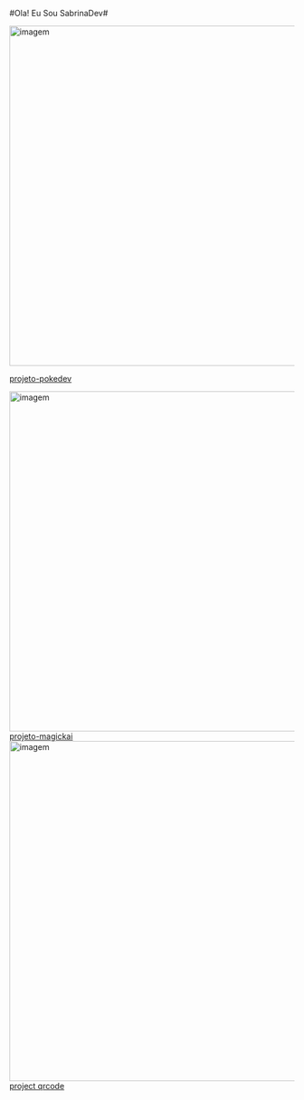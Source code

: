 #Ola! Eu Sou SabrinaDev#
<div><img width=600px; src="https://ik.imagekit.io/8xavbvrh7/imagem.jpg?updatedAt=1749517677738" alt="imagem">

<a href="https://sabrinaferreiradev.github.io/projetos-pessoais/projeto-pokedev" target="_blank" rel="noopener noreferrer">projeto-pokedev</a></div>

<div>
  <img width=600px; src="https://ik.imagekit.io/8xavbvrh7/imagemmagick.png?updatedAt=1749518133371" alt="imagem">
  <a href="https://sabrinaferreiradev.github.io/projetos-pessoais/projeto-magickai/" target="_blank" rel="noopener noreferrer">projeto-magickai</a>
</div>
<div>
  <img width=600px; src="https://ik.imagekit.io/8xavbvrh7/Captura%20de%20tela%202025-06-14%20162906.png?updatedAt=1749929374621" alt="imagem">
   <a href="https://projetos-pessoais-tlvx.vercel.app/" target="_blank" rel="noopener noreferrer">project qrcode</a>
</div>








